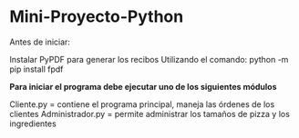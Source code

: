 # Mini-Proyecto-Python

Antes de iniciar:

Instalar PyPDF para generar los recibos
Utilizando el comando:
      python -m pip install fpdf

**Para iniciar el programa debe ejecutar uno de los siguientes módulos**

  Cliente.py = contiene el programa principal, maneja las órdenes de los clientes
  Administrador.py = permite administrar los tamaños de pizza y los ingredientes
